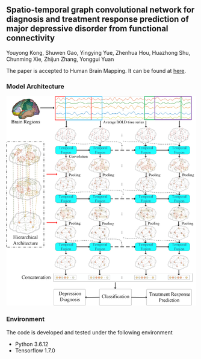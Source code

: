 ##  Spatio-temporal graph convolutional network for diagnosis and treatment response prediction of major depressive disorder from functional connectivity

Youyong Kong, Shuwen Gao, Yingying Yue, Zhenhua Hou, Huazhong Shu, Chunming Xie, Zhijun Zhang, Yonggui Yuan

The paper is accepted to Human Brain Mapping. It can be found at [here](https://onlinelibrary.wiley.com/doi/10.1002/hbm.25529).

###  Model Architecture

![avatar](/Figure/Model.png)

### Environment

The code is developed and tested under the following environment

- Python 3.6.12
- Tensorflow 1.7.0
